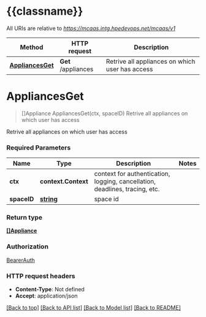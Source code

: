 # {{classname}}

All URIs are relative to *https://mcaas.intg.hpedevops.net/mcaas/v1*

Method | HTTP request | Description
------------- | ------------- | -------------
[**AppliancesGet**](SiteApi.md#AppliancesGet) | **Get** /appliances | Retrive all appliances on which user has access

# **AppliancesGet**
> []Appliance AppliancesGet(ctx, spaceID)
Retrive all appliances on which user has access

Retrive all appliances on which user has access 

### Required Parameters

Name | Type | Description  | Notes
------------- | ------------- | ------------- | -------------
 **ctx** | **context.Context** | context for authentication, logging, cancellation, deadlines, tracing, etc.
  **spaceID** | [**string**](.md)| space id | 

### Return type

[**[]Appliance**](Appliance.md)

### Authorization

[BearerAuth](../README.md#BearerAuth)

### HTTP request headers

 - **Content-Type**: Not defined
 - **Accept**: application/json

[[Back to top]](#) [[Back to API list]](../README.md#documentation-for-api-endpoints) [[Back to Model list]](../README.md#documentation-for-models) [[Back to README]](../README.md)

